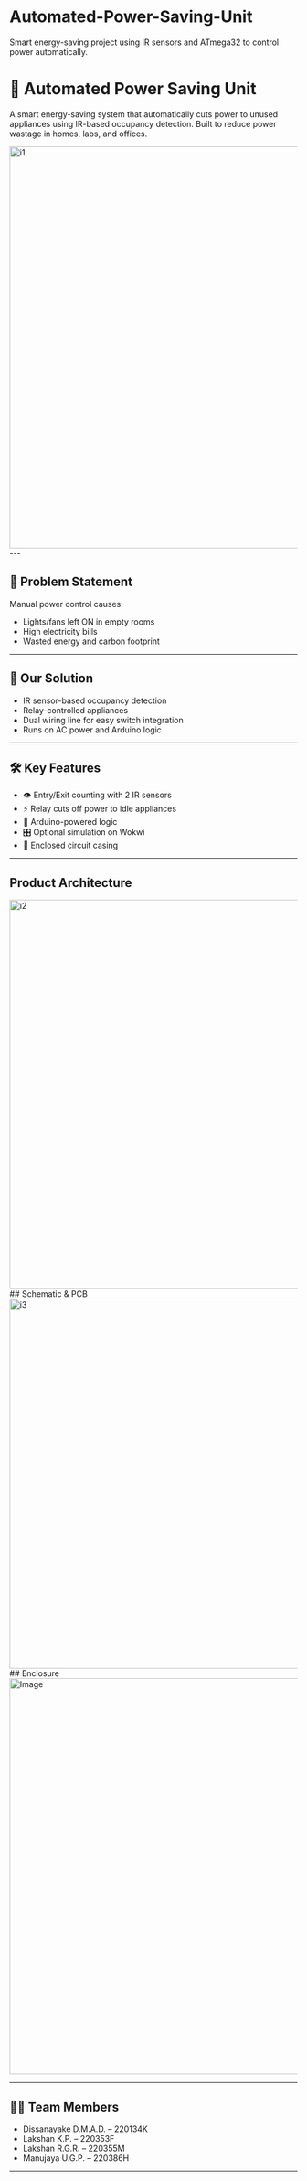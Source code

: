 # Automated-Power-Saving-Unit
Smart energy-saving project using IR sensors and ATmega32 to control power automatically.
# 🔌 Automated Power Saving Unit

A smart energy-saving system that automatically cuts power to unused appliances using IR-based occupancy detection. Built to reduce power wastage in homes, labs, and offices.

<img width="1251" height="703" alt="i1" src="https://github.com/user-attachments/assets/7939cb2f-227d-4877-8380-6aefbf569124" />
---

## 📘 Problem Statement

Manual power control causes:
- Lights/fans left ON in empty rooms
- High electricity bills
- Wasted energy and carbon footprint

---

## 🎯 Our Solution

- IR sensor-based occupancy detection
- Relay-controlled appliances
- Dual wiring line for easy switch integration
- Runs on AC power and Arduino logic

---

## 🛠️ Key Features

- 👁️ Entry/Exit counting with 2 IR sensors
- ⚡ Relay cuts off power to idle appliances
- 🧠 Arduino-powered logic
- 🎛️ Optional simulation on Wokwi
- 🧰 Enclosed circuit casing

---


## Product Architecture
<img width="1237" height="681" alt="i2" src="https://github.com/user-attachments/assets/425712a5-1078-4cf6-8aa1-ff04175f49aa" />
## Schematic & PCB
<img width="970" height="647" alt="i3" src="https://github.com/user-attachments/assets/91e32d19-af63-444f-8118-ae831c092f61" />
## Enclosure
<img width="980" height="693" alt="Image" src="https://github.com/user-attachments/assets/f9528b95-3220-4fbd-9149-30fee50230a4" />

---

## 👨‍💻 Team Members

- Dissanayake D.M.A.D. – 220134K  
- Lakshan K.P. – 220353F  
- Lakshan R.G.R. – 220355M  
- Manujaya U.G.P. – 220386H  

---

